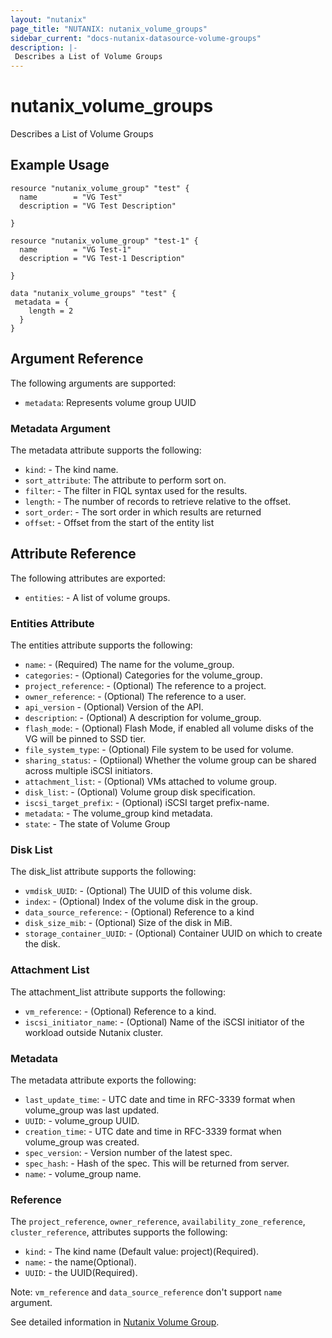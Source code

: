 ```yaml
---
layout: "nutanix"
page_title: "NUTANIX: nutanix_volume_groups"
sidebar_current: "docs-nutanix-datasource-volume-groups"
description: |-
 Describes a List of Volume Groups
---
```


# nutanix_volume_groups

Describes a List of Volume Groups

## Example Usage

```hcl
resource "nutanix_volume_group" "test" {
  name        = "VG Test"
  description = "VG Test Description"

}

resource "nutanix_volume_group" "test-1" {
  name        = "VG Test-1"
  description = "VG Test-1 Description"

}

data "nutanix_volume_groups" "test" {
 metadata = {
    length = 2
  }
}
```

## Argument Reference

The following arguments are supported:

* `metadata`: Represents volume group UUID

### Metadata Argument

The metadata attribute supports the following:

* `kind`: - The kind name.
* `sort_attribute`: The attribute to perform sort on.
* `filter`: - The filter in FIQL syntax used for the results.
* `length`: - The number of records to retrieve relative to the offset.
* `sort_order`: - The sort order in which results are returned
* `offset`: - Offset from the start of the entity list

## Attribute Reference

The following attributes are exported:

* `entities`: - A list of volume groups.

### Entities Attribute

The entities attribute supports the following:

* `name`: - (Required) The name for the volume_group.
* `categories`: - (Optional) Categories for the volume_group.
* `project_reference`: - (Optional) The reference to a project.
* `owner_reference`: - (Optional) The reference to a user.
* `api_version` - (Optional) Version of the API.
* `description`: - (Optional) A description for volume_group.
* `flash_mode`: - (Optional) Flash Mode, if enabled all volume disks of the VG will be pinned to SSD tier.
* `file_system_type`: - (Optional) File system to be used for volume.
* `sharing_status`: - (Optiional) Whether the volume group can be shared across multiple iSCSI initiators.
* `attachment_list`: - (Optional) VMs attached to volume group.
* `disk_list`: - (Optional) Volume group disk specification.
* `iscsi_target_prefix`: - (Optional) iSCSI target prefix-name.
* `metadata`: - The volume_group kind metadata.
* `state`: - The state of Volume Group

### Disk List

The disk_list attribute supports the following:

* `vmdisk_UUID`: - (Optional) The UUID of this volume disk.
* `index`: - (Optional) Index of the volume disk in the group.
* `data_source_reference`: - (Optional) Reference to a kind
* `disk_size_mib`: - (Optional) Size of the disk in MiB.
* `storage_container_UUID`: - (Optional) Container UUID on which to create the disk.

### Attachment List

The attachment_list attribute supports the following:

* `vm_reference`: - (Optional) Reference to a kind.
* `iscsi_initiator_name`: - (Optional) Name of the iSCSI initiator of the workload outside Nutanix cluster.

### Metadata

The metadata attribute exports the following:

* `last_update_time`: - UTC date and time in RFC-3339 format when volume_group was last updated.
* `UUID`: - volume_group UUID.
* `creation_time`: - UTC date and time in RFC-3339 format when volume_group was created.
* `spec_version`: - Version number of the latest spec.
* `spec_hash`: - Hash of the spec. This will be returned from server.
* `name`: - volume_group name.

### Reference

The `project_reference`, `owner_reference`, `availability_zone_reference`, `cluster_reference`, attributes supports the following:

* `kind`: - The kind name (Default value: project)(Required).
* `name`: - the name(Optional).
* `UUID`: - the UUID(Required).

Note: `vm_reference` and `data_source_reference` don't support `name` argument.

See detailed information in [Nutanix Volume Group](https://nutanix.github.io/Automation/experimental/swagger-redoc-sandbox/#tag/volume_group).